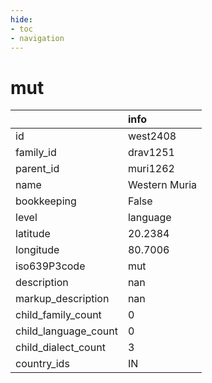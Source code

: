 ```yaml
---
hide:
- toc
- navigation
---
```

# mut
|                      | info          |
|:---------------------|:--------------|
| id                   | west2408      |
| family_id            | drav1251      |
| parent_id            | muri1262      |
| name                 | Western Muria |
| bookkeeping          | False         |
| level                | language      |
| latitude             | 20.2384       |
| longitude            | 80.7006       |
| iso639P3code         | mut           |
| description          | nan           |
| markup_description   | nan           |
| child_family_count   | 0             |
| child_language_count | 0             |
| child_dialect_count  | 3             |
| country_ids          | IN            |